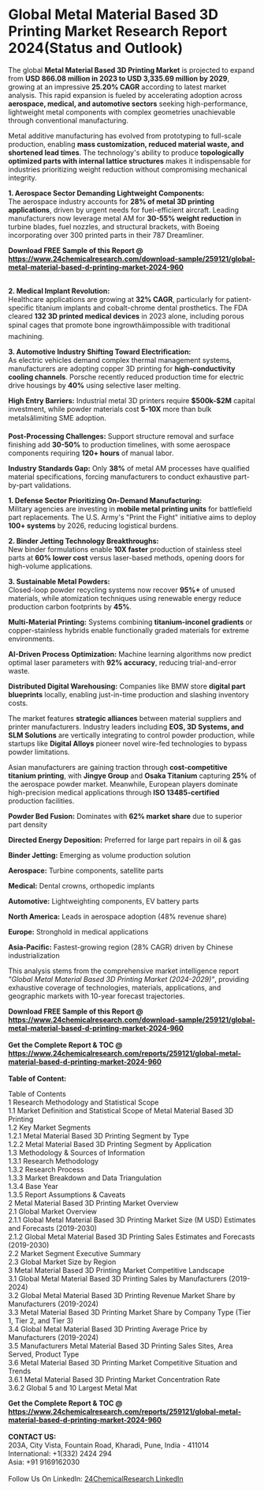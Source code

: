 <h1>Global Metal Material Based 3D Printing Market Research Report 2024(Status and Outlook)</h1><p>The global <strong>Metal Material Based 3D Printing Market</strong> is projected to expand from <strong>USD 866.08 million in 2023 to USD 3,335.69 million by 2029</strong>, growing at an impressive <strong>25.20% CAGR</strong> according to latest market analysis. This rapid expansion is fueled by accelerating adoption across <strong>aerospace, medical, and automotive sectors</strong> seeking high-performance, lightweight metal components with complex geometries unachievable through conventional manufacturing.</p><p>Metal additive manufacturing has evolved from prototyping to full-scale production, enabling <strong>mass customization, reduced material waste, and shortened lead times</strong>. The technology's ability to produce <strong>topologically optimized parts with internal lattice structures</strong> makes it indispensable for industries prioritizing weight reduction without compromising mechanical integrity.</p><p><strong>1. Aerospace Sector Demanding Lightweight Components:</strong><br>
The aerospace industry accounts for <strong>28% of metal 3D printing applications</strong>, driven by urgent needs for fuel-efficient aircraft. Leading manufacturers now leverage metal AM for <strong>30-55% weight reduction</strong> in turbine blades, fuel nozzles, and structural brackets, with Boeing incorporating over 300 printed parts in their 787 Dreamliner.</p><div><b>Download FREE Sample of this Report @ 
            <a href="https://www.24chemicalresearch.com/download-sample/259121/global-metal-material-based-d-printing-market-2024-960">
            https://www.24chemicalresearch.com/download-sample/259121/global-metal-material-based-d-printing-market-2024-960</a></b></div><br><p><strong>2. Medical Implant Revolution:</strong><br>
Healthcare applications are growing at <strong>32% CAGR</strong>, particularly for patient-specific titanium implants and cobalt-chrome dental prosthetics. The FDA cleared <strong>132 3D printed medical devices</strong> in 2023 alone, including porous spinal cages that promote bone ingrowthâimpossible with traditional machining.</p><p><strong>3. Automotive Industry Shifting Toward Electrification:</strong><br>
As electric vehicles demand complex thermal management systems, manufacturers are adopting copper 3D printing for <strong>high-conductivity cooling channels</strong>. Porsche recently reduced production time for electric drive housings by <strong>40%</strong> using selective laser melting.</p><p><strong>High Entry Barriers:</strong> Industrial metal 3D printers require <strong>$500k-$2M</strong> capital investment, while powder materials cost <strong>5-10X</strong> more than bulk metalsâlimiting SME adoption.</p><p><strong>Post-Processing Challenges:</strong> Support structure removal and surface finishing add <strong>30-50%</strong> to production timelines, with some aerospace components requiring <strong>120+ hours</strong> of manual labor.</p><p><strong>Industry Standards Gap:</strong> Only <strong>38%</strong> of metal AM processes have qualified material specifications, forcing manufacturers to conduct exhaustive part-by-part validations.</p><p><strong>1. Defense Sector Prioritizing On-Demand Manufacturing:</strong><br>
Military agencies are investing in <strong>mobile metal printing units</strong> for battlefield part replacements. The U.S. Army's "Print the Fight" initiative aims to deploy <strong>100+ systems</strong> by 2026, reducing logistical burdens.</p><p><strong>2. Binder Jetting Technology Breakthroughs:</strong><br>
New binder formulations enable <strong>10X faster</strong> production of stainless steel parts at <strong>60% lower cost</strong> versus laser-based methods, opening doors for high-volume applications.</p><p><strong>3. Sustainable Metal Powders:</strong><br>
Closed-loop powder recycling systems now recover <strong>95%+</strong> of unused materials, while atomization techniques using renewable energy reduce production carbon footprints by <strong>45%</strong>.</p><p><strong>Multi-Material Printing:</strong> Systems combining <strong>titanium-inconel gradients</strong> or copper-stainless hybrids enable functionally graded materials for extreme environments.</p><p><strong>AI-Driven Process Optimization:</strong> Machine learning algorithms now predict optimal laser parameters with <strong>92% accuracy</strong>, reducing trial-and-error waste.</p><p><strong>Distributed Digital Warehousing:</strong> Companies like BMW store <strong>digital part blueprints</strong> locally, enabling just-in-time production and slashing inventory costs.</p><p>The market features <strong>strategic alliances</strong> between material suppliers and printer manufacturers. Industry leaders including <strong>EOS, 3D Systems, and SLM Solutions</strong> are vertically integrating to control powder production, while startups like <strong>Digital Alloys</strong> pioneer novel wire-fed technologies to bypass powder limitations.</p><p>Asian manufacturers are gaining traction through <strong>cost-competitive titanium printing</strong>, with <strong>Jingye Group</strong> and <strong>Osaka Titanium</strong> capturing <strong>25%</strong> of the aerospace powder market. Meanwhile, European players dominate high-precision medical applications through <strong>ISO 13485-certified</strong> production facilities.</p><p><strong>Powder Bed Fusion:</strong> Dominates with <strong>62% market share</strong> due to superior part density</p><p><strong>Directed Energy Deposition:</strong> Preferred for large part repairs in oil &amp; gas</p><p><strong>Binder Jetting:</strong> Emerging as volume production solution</p><p><strong>Aerospace:</strong> Turbine components, satellite parts</p><p><strong>Medical:</strong> Dental crowns, orthopedic implants</p><p><strong>Automotive:</strong> Lightweighting components, EV battery parts</p><p><strong>North America:</strong> Leads in aerospace adoption (48% revenue share)</p><p><strong>Europe:</strong> Stronghold in medical applications</p><p><strong>Asia-Pacific:</strong> Fastest-growing region (28% CAGR) driven by Chinese industrialization</p><p>This analysis stems from the comprehensive market intelligence report <em>"Global Metal Material Based 3D Printing Market (2024-2029)"</em>, providing exhaustive coverage of technologies, materials, applications, and geographic markets with 10-year forecast trajectories.</p><div><b>Download FREE Sample of this Report @ 
            <a href="https://www.24chemicalresearch.com/download-sample/259121/global-metal-material-based-d-printing-market-2024-960">
            https://www.24chemicalresearch.com/download-sample/259121/global-metal-material-based-d-printing-market-2024-960</a></b></div><br><div><b>Get the Complete Report & TOC @ 
            <a href="https://www.24chemicalresearch.com/reports/259121/global-metal-material-based-d-printing-market-2024-960">
            https://www.24chemicalresearch.com/reports/259121/global-metal-material-based-d-printing-market-2024-960</a></b></div><br>
            <b>Table of Content:</b><p>Table of Contents<br />
1 Research Methodology and Statistical Scope<br />
1.1 Market Definition and Statistical Scope of Metal Material Based 3D Printing<br />
1.2 Key Market Segments<br />
1.2.1 Metal Material Based 3D Printing Segment by Type<br />
1.2.2 Metal Material Based 3D Printing Segment by Application<br />
1.3 Methodology & Sources of Information<br />
1.3.1 Research Methodology<br />
1.3.2 Research Process<br />
1.3.3 Market Breakdown and Data Triangulation<br />
1.3.4 Base Year<br />
1.3.5 Report Assumptions & Caveats<br />
2 Metal Material Based 3D Printing Market Overview<br />
2.1 Global Market Overview<br />
2.1.1 Global Metal Material Based 3D Printing Market Size (M USD) Estimates and Forecasts (2019-2030)<br />
2.1.2 Global Metal Material Based 3D Printing Sales Estimates and Forecasts (2019-2030)<br />
2.2 Market Segment Executive Summary<br />
2.3 Global Market Size by Region<br />
3 Metal Material Based 3D Printing Market Competitive Landscape<br />
3.1 Global Metal Material Based 3D Printing Sales by Manufacturers (2019-2024)<br />
3.2 Global Metal Material Based 3D Printing Revenue Market Share by Manufacturers (2019-2024)<br />
3.3 Metal Material Based 3D Printing Market Share by Company Type (Tier 1, Tier 2, and Tier 3)<br />
3.4 Global Metal Material Based 3D Printing Average Price by Manufacturers (2019-2024)<br />
3.5 Manufacturers Metal Material Based 3D Printing Sales Sites, Area Served, Product Type<br />
3.6 Metal Material Based 3D Printing Market Competitive Situation and Trends<br />
3.6.1 Metal Material Based 3D Printing Market Concentration Rate<br />
3.6.2 Global 5 and 10 Largest Metal Mat</p><div><b>Get the Complete Report & TOC @ 
            <a href="https://www.24chemicalresearch.com/reports/259121/global-metal-material-based-d-printing-market-2024-960">
            https://www.24chemicalresearch.com/reports/259121/global-metal-material-based-d-printing-market-2024-960</a></b></div><br><b>CONTACT US:</b><br>
            203A, City Vista, Fountain Road, Kharadi, Pune, India - 411014<br>
            International: +1(332) 2424 294<br>
            Asia: +91 9169162030 <br><br>
            Follow Us On LinkedIn: <a href="https://www.linkedin.com/company/24chemicalresearch/">24ChemicalResearch LinkedIn</a>